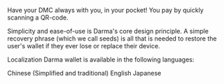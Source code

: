 Have your DMC always with you, in your pocket! You pay by quickly scanning a QR-code.

Simplicity and ease-of-use is Darma's core design principle. A simple recovery phrase (which we call seeds) is all that is needed to restore the user's wallet if they ever lose or replace their device. 

Localization
Darma wallet is available in the following languages:

Chinese (Simplified and traditional)
English
Japanese
